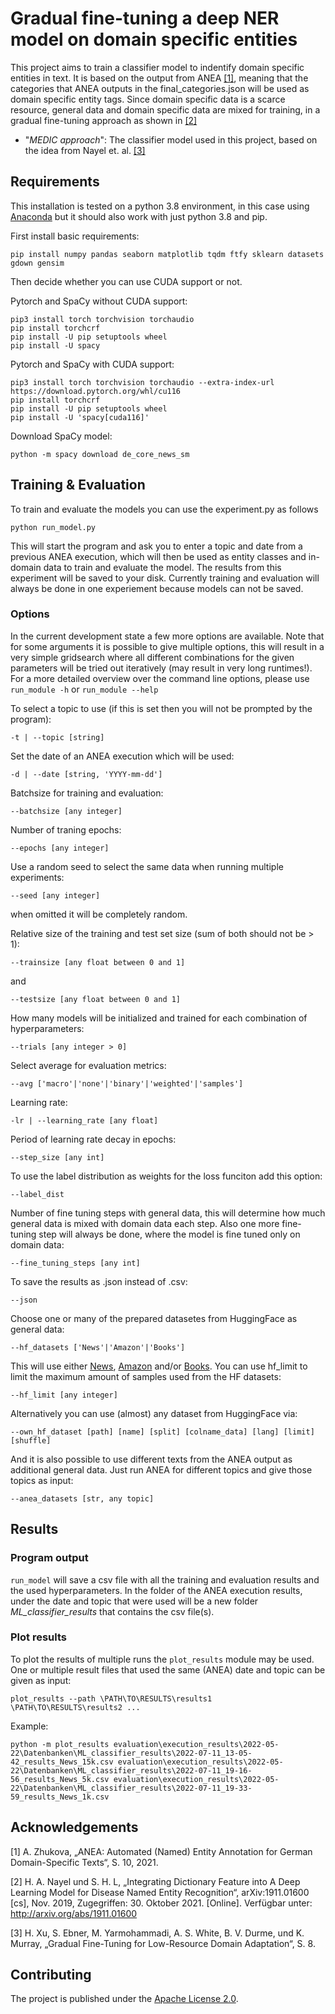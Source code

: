 # Gradual fine-tuning a deep NER model on domain specific entities

This project aims to train a classifier model to indentify domain specific entities in text. It is based on the output from ANEA [[1]](#acknowledgements), meaning that the categories that ANEA outputs in the final_categories.json will be used as domain specific entity tags. Since domain specific data is a scarce resource, general data and domain specific data are mixed for training, in a gradual fine-tuning approach as shown in [[2]](#acknowledgements)

- "_MEDIC approach_": The classifier model used in this project, based on the idea from Nayel et. al. [[3]](#acknowledgements)

## Requirements

This installation is tested on a python 3.8 environment, in this case using [Anaconda](https://www.anaconda.com) but it should also work with just python 3.8 and pip.

First install basic requirements:
```install
pip install numpy pandas seaborn matplotlib tqdm ftfy sklearn datasets gdown gensim
```
Then decide whether you can use CUDA support or not.

Pytorch and SpaCy without CUDA support:
```install
pip3 install torch torchvision torchaudio
pip install torchcrf
pip install -U pip setuptools wheel
pip install -U spacy
```

Pytorch and SpaCy with CUDA support:
```install
pip3 install torch torchvision torchaudio --extra-index-url https://download.pytorch.org/whl/cu116
pip install torchcrf
pip install -U pip setuptools wheel
pip install -U 'spacy[cuda116]'
```

Download SpaCy model:
``` install
python -m spacy download de_core_news_sm
```



## Training & Evaluation

To train and evaluate the models you can use the experiment.py as follows

```train
python run_model.py
```
This will start the program and ask you to enter a topic and date from a previous ANEA execution, which will then be used as entity classes and in-domain data to train and evaluate the model. The results from this experiment will be saved to your disk.
Currently training and evaluation will always be done in one experiement because models can not be saved.

### Options
In the current development state a few more options are available. Note that for some arguments it is possible to give multiple options, this will result in a very simple gridsearch where all different combinations for the given parameters will be tried out iteratively (may result in very long runtimes!). For a more detailed overview over the command line options, please use ```run_module -h``` or ```run_module --help```

To select a topic to use (if this is set then you will not be prompted by the program):
```options
-t | --topic [string]
```
Set the date of an ANEA execution which will be used:
```options
-d | --date [string, 'YYYY-mm-dd']
```
Batchsize for training and evaluation:
```options
--batchsize [any integer]
```
Number of traning epochs:
```options
--epochs [any integer]
```
Use a random seed to select the same data when running multiple experiments:
```options
--seed [any integer]
```
when omitted it will be completely random.

Relative size of the training and test set size (sum of both should not be > 1):
```options
--trainsize [any float between 0 and 1]
```
and
```options
--testsize [any float between 0 and 1]
```
How many models will be initialized and trained for each combination of hyperparameters:
```options
--trials [any integer > 0]
```
Select average for evaluation metrics:
```options
--avg ['macro'|'none'|'binary'|'weighted'|'samples']
```
Learning rate:
```options
-lr | --learning_rate [any float]
```
Period of learning rate decay in epochs:
```options
--step_size [any int]
```
To use the label distribution as weights for the loss funciton add this option:
```options
--label_dist
```
Number of fine tuning steps with general data, this will determine how much general data is mixed with domain data each step. Also one more fine-tuning step will always be done, where the model is fine tuned only on domain data:
```options
--fine_tuning_steps [any int]
```
To save the results as .json instead of .csv:
```options
--json
```
Choose one or many of the prepared datasetes from HuggingFace as general data:
```options
--hf_datasets ['News'|'Amazon'|'Books']
```
This will use either [News](https://huggingface.co/datasets/news_commentary/viewer/de-es/train), [Amazon](https://huggingface.co/datasets/amazon_reviews_multi/viewer/de/train) and/or [Books](https://huggingface.co/datasets/opus_books/viewer/de-en/train).
You can use hf_limit to limit the maximum amount of samples used from the HF datasets:
```options
--hf_limit [any integer]
```
Alternatively you can use (almost) any dataset from HuggingFace via:
```options
--own_hf_dataset [path] [name] [split] [colname_data] [lang] [limit] [shuffle]
```
And it is also possible to use different texts from the ANEA output as additional general data. Just run ANEA for different topics and give those topics as input:
```options
--anea_datasets [str, any topic]
```

## Results
### Program output
```run_model``` will save a csv file with all the training and evaluation results and the used hyperparameters. In the folder of the ANEA execution results, under the date and topic that were used will be a new folder _ML_classifier_results_ that contains the csv file(s).

### Plot results
To plot the results of multiple runs the ```plot_results``` module may be used. One or multiple result files that used the same (ANEA) date and topic can be given as input:
```usage
plot_results --path \PATH\TO\RESULTS\results1 \PATH\TO\RESULTS\results2 ...
```
Example:
```exmaple
python -m plot_results evaluation\execution_results\2022-05-22\Datenbanken\ML_classifier_results\2022-07-11_13-05-42_results_News_15k.csv evaluation\execution_results\2022-05-22\Datenbanken\ML_classifier_results\2022-07-11_19-16-56_results_News_5k.csv evaluation\execution_results\2022-05-22\Datenbanken\ML_classifier_results\2022-07-11_19-33-59_results_News_1k.csv
```

## Acknowledgements
[1] A. Zhukova, „ANEA: Automated (Named) Entity Annotation for German Domain-Specific Texts“, S. 10, 2021.

[2] H. A. Nayel und S. H. L, „Integrating Dictionary Feature into A Deep Learning Model for Disease Named Entity Recognition“, arXiv:1911.01600 [cs], Nov. 2019, Zugegriffen: 30. Oktober 2021. [Online]. Verfügbar unter: http://arxiv.org/abs/1911.01600

[3] H. Xu, S. Ebner, M. Yarmohammadi, A. S. White, B. V. Durme, und K. Murray, „Gradual Fine-Tuning for Low-Resource Domain Adaptation“, S. 8.





## Contributing

The project is published under the [Apache License 2.0](EfficientLearning/LICENSE-2.0.txt).

